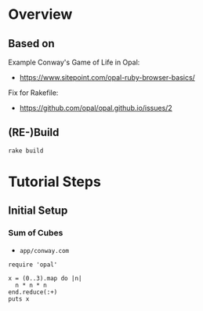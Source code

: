 # Overview

## Based on

Example Conway's Game of Life in Opal:
* https://www.sitepoint.com/opal-ruby-browser-basics/

Fix for Rakefile:
* https://github.com/opal/opal.github.io/issues/2

## (RE-)Build

```
rake build
```


# Tutorial Steps

## Initial Setup

### Sum of Cubes

* `app/conway.com`

```
require 'opal'

x = (0..3).map do |n|
  n * n * n
end.reduce(:+)
puts x
```
